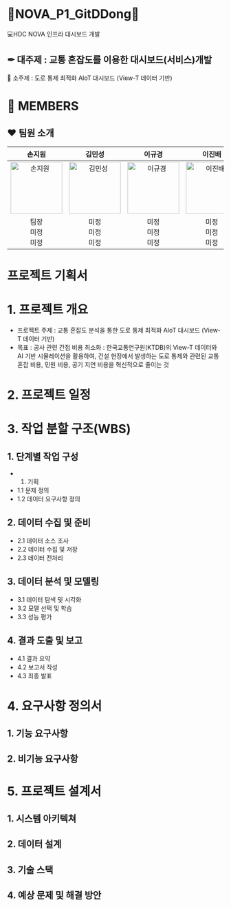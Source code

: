 # 🚧NOVA_P1_GitDDong🚧

💻HDC NOVA 인프라 대시보드 개발


## ✒ 대주제 : 교통 혼잡도를 이용한 대시보드(서비스)개발
📝 소주제 : 도로 통제 최적화 AIoT 대시보드 (View-T 데이터 기반)

# 🚦 MEMBERS
## ♥ 팀원 소개

| 손지원 | 김민성 | 이규경 | 이진배 | 현금비 |
|:---:|:---:|:---:|:---:|:---:|
| <img src="" width="120" alt="손지원"/> | <img src="./assets/team/kim.png" width="120" alt="김민성"/> | <img src="./assets/team/shin.png" width="120" alt="이규경"/> | <img src="./assets/team/lee.png" width="120" alt="이진배"/> | <img src="./assets/team/lim.png" width="120" alt="현금비"/> |
| 팀장<br>미정<br>미정 | 미정<br>미정<br>미정  | 미정<br>미정<br>미정 | 미정<br>미정<br>미정 | 미정<br>미정<br>미정 | 미정<br>미정<br>미정 |

# 프로젝트 기획서

# 1. 프로젝트 개요
- 프로젝트 주제 : 교통 혼잡도 분석을 통한 도로 통제 최적화 AIoT 대시보드 (View-T 데이터 기반)
- 목표 : 공사 관련 간접 비용 최소화 : 한국교통연구원(KTDB)의 View-T 데이터와 AI 기반 시뮬레이션을 활용하여, 건설 현장에서 발생하는 도로 통제와 관련된 교통 혼잡 비용, 민원 비용, 공기 지연 비용을 혁신적으로 줄이는 것

# 2. 프로젝트 일정

# 3. 작업 분할 구조(WBS)
## 1. 단계별 작업 구성
- 1. 기획
- 1.1 문제 정의
- 1.2 데이터 요구사항 정의

## 2. 데이터 수집 및 준비
- 2.1 데이터 소스 조사
- 2.2 데이터 수집 및 저장
- 2.3 데이터 전처리

## 3. 데이터 분석 및 모델링
- 3.1 데이터 탐색 및 시각화
- 3.2 모델 선택 및 학습
- 3.3 성능 평가

## 4. 결과 도출 및 보고
- 4.1 결과 요약
- 4.2 보고서 작성
- 4.3 최종 발표

# 4. 요구사항 정의서
## 1. 기능 요구사항
## 2. 비기능 요구사항

# 5. 프로젝트 설계서
## 1. 시스템 아키텍쳐
## 2. 데이터 설계
## 3. 기술 스택
## 4. 예상 문제 및 해결 방안

